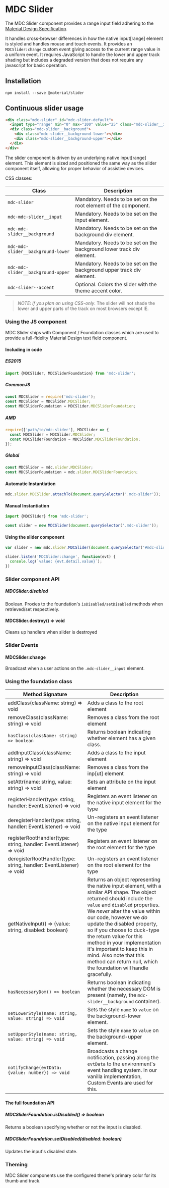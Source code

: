 # MDC Slider

The MDC Slider component provides a range input field adhering to the [Material Design Specification]( https://material.google.com/components/sliders.html).

It handles cross-browser differences in how the native input[range] element is styled and handles mouse and touch events.
It provides an `MDCSlider:change` custom event giving access to the current range value in a uniform event.
It requires JavaScript to handle the lower and upper track shading but includes a degraded version that does
not require any javascript for basic operation.

## Installation

```
npm install --save @material/slider
```

## Continuous slider usage

```html
<div class="mdc-slider" id="mdc-slider-default">
  <input type="range" min="0" max="100" value="25" class="mdc-slider__input">
  <div class="mdc-slider__background">
    <div class="mdc-slider__background-lower"></div>
    <div class="mdc-slider__background-upper"></div>
  </div>
</div>
```

The slider component is driven by an underlying native input[range] element. This element is sized and positioned the same way as the slider component itself, allowing for proper behavior of assistive devices.

CSS classes:

| Class                                  | Description                                                                |
| -------------------------------------- | -------------------------------------------------------------------------- |
| `mdc-slider`                           | Mandatory. Needs to be set on the root element of the component.           |
| `mdc-mdc-slider__input`                | Mandatory. Needs to be set on the input element.                           |
| `mdc-mdc-slider__background`           | Mandatory. Needs to be set on the background div element.                  |
| `mdc-mdc-slider__background-lower`     | Mandatory. Needs to be set on the background lower track div element.      |
| `mdc-mdc-slider__background-upper`     | Mandatory. Needs to be set on the background upper track div element.      |
| `mdc-slider--accent`                   | Optional. Colors the slider with the theme accent color.                   |


> _NOTE_: _if you plan on using CSS-only_. The slider will not shade the lower and upper parts
> of the track on most browsers except IE.

### Using the JS component

MDC Slider ships with Component / Foundation classes which are used to provide a full-fidelity
Material Design text field component.

#### Including in code

##### ES2015

```javascript
import {MDCSlider, MDCSliderFoundation} from 'mdc-slider';
```

##### CommonJS

```javascript
const MDCSlider = require('mdc-slider');
const MDCSlider = MDCSlider.MDCSlider;
const MDCSliderFoundation = MDCSlider.MDCSliderFoundation;
```

##### AMD

```javascript
require(['path/to/mdc-slider'], MDCSlider => {
  const MDCSlider = MDCSlider.MDCSlider;
  const MDCSliderFoundation = MDCSlider.MDCSliderFoundation;
});
```

##### Global

```javascript
const MDCSlider = mdc.slider.MDCSlider;
const MDCSliderFoundation = mdc.slider.MDCSliderFoundation;
```

#### Automatic Instantiation

```javascript
mdc.slider.MDCSlider.attachTo(document.querySelector('.mdc-slider'));
```

#### Manual Instantiation

```javascript
import {MDCSlider} from 'mdc-slider';

const slider = new MDCSlider(document.querySelector('.mdc-slider'));
```


#### Using the slider component
```js
var slider = new mdc.slider.MDCSlider(document.querySelector('#mdc-slider-default'));

slider.listen('MDCSlider:change', function(evt) {
  console.log(`value: {evt.detail.value}`);
})
```

### Slider component API

##### MDCSlider.disabled

Boolean. Proxies to the foundation's `isDisabled/setDisabled` methods when retrieved/set
respectively.

#### MDCSlider.destroy() => void

Cleans up handlers when slider is destroyed


### Slider Events

#### MDCSlider:change

Broadcast when a user actions on the `.mdc-slider__input` element.


### Using the foundation class


| Method Signature | Description |
| --- | --- |
| addClass(className: string) => void | Adds a class to the root element |
| removeClass(className: string) => void | Removes a class from the root element |
| `hasClass(className: string) => boolean` | Returns boolean indicating whether element has a given class. |
| addInputClass(className: string) => void | Adds a class to the input element |
| removeInputClass(className: string) => void | Removes a class from the inp[ut] element |
| setAttr(name: string, value: string) => void | Sets an attribute on the input element |
| registerHandler(type: string, handler: EventListener) => void | Registers an event listener on the native input element for the type |
| deregisterHandler(type: string, handler: EventListener) => void | Un-registers an event listener on the native input element for the type |
| registerRootHandler(type: string, handler: EventListener) => void | Registers an event listener on the root element for the type |
| deregisterRootHandler(type: string, handler: EventListener) => void | Un-registers an event listener on the root element for the type |
| getNativeInput() => {value: string, disabled: boolean} | Returns an object representing the native input element, with a similar API shape. The object returned should include the `value` and `disabled` properties. We _never_ alter the value within our code, however we _do_ update the disabled property, so if you choose to duck-type the return value for this method in your implementation it's important to keep this in mind. Also note that this method can return null, which the foundation will handle gracefully. |
| `hasNecessaryDom() => boolean` | Returns boolean indicating whether the necessary DOM is present (namely, the `mdc-slider__background` container). |
| `setLowerStyle(name: string, value: string) => void` | Sets the style `name` to `value` on the background-lower element. |
| `setUpperStyle(name: string, value: string) => void` | Sets the style `name` to `value` on the background-upper element. |
| `notifyChange(evtData: {value: number}) => void` | Broadcasts a change notification, passing along the `evtData` to the environment's event handling system. In our vanilla implementation, Custom Events are used for this. |

#### The full foundation API

##### MDCSliderFoundation.isDisabled() => boolean

Returns a boolean specifying whether or not the input is disabled.

##### MDCSliderFoundation.setDisabled(disabled: boolean)

Updates the input's disabled state.

### Theming

MDC Slider components use the configured theme's primary color for its thumb and track.
